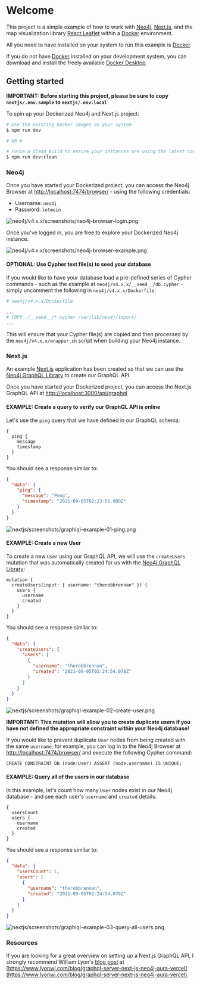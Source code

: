 # Welcome

This project is a simple example of how to work with [Neo4j](https://neo4j.com), [Next.js](https://nextjs.org), and the map visualization library [React Leaflet](https://react-leaflet.js.org) within a [Docker](https://www.docker.com) environment.

All you need to have installed on your system to run this example is [Docker](https://www.docker.com).

If you do not have [Docker](https://www.docker.com) installed on your development system, you can download and install the freely available [Docker Desktop](https://www.docker.com/products/docker-desktop).

## Getting started

**IMPORTANT: Before starting this project, please be sure to copy `nextjs/.env.sample` to `nextjs/.env.local`**

To spin up your Dockerized Neo4j and Next.js project:

```sh
# Use the existing Docker images on your system
$ npm run dev

# OR #

# Force a clean build to ensure your instances are using the latest code
$ npm run dev:clean
```

### Neo4j

Once you have started your Dockerized project, you can access the Neo4j Browser at [http://localhost:7474/browser/](http://localhost:7474/browser/) - using the following credentials:

- Username: `neo4j`
- Password: `letmein`

![neo4j/v4.x.x/__screenshots__/neo4j-browser-login.png](neo4j/v4.x.x/__screenshots__/neo4j-browser-login.png)

Once you've logged in, you are free to explore your Dockerized Neo4j instance.

![neo4j/v4.x.x/__screenshots__/neo4j-browser-example.png](neo4j/v4.x.x/__screenshots__/neo4j-browser-example.png)

#### OPTIONAL: Use Cypher text file(s) to seed your database

If you would like to have your database load a pre-defined series of Cypher commands - such as the example at `neo4j/v4.x.x/__seed__/db.cypher` - simply uncomment the following in `neo4j/v4.x.x/Dockerfile`:

```sh
# neo4j/v4.x.x/Dockerfile

...
# COPY ./__seed__/*.cypher /var/lib/neo4j/import/
...

```

This will ensure that your Cypher file(s) are copied and then processed by the `neo4j/v4.x.x/wrapper.sh` script when building your Neo4j instance.

### Next.js

An example [Next.js](https://nextjs.org) application has been created so that we can use the [Neo4j GraphQL Library](https://neo4j.com/docs/graphql-manual/current/) to create our GraphQL API.

Once you have started your Dockerized project, you can access the Next.js GraphQL API at [http://localhost:3000/api/graphql](http://localhost:3000/api/graphql)

#### EXAMPLE: Create a query to verify our GraphQL API is online

Let's use the `ping` query that we have defined in our GraphQL schema:

```gql
{
  ping {
    message
    timestamp
  }
}
```

You should see a response similar to:

```json
{
  "data": {
    "ping": {
      "message": "Pong",
      "timestamp": "2021-09-05T02:23:55.000Z"
    }
  }
}
```

![nextjs/__screenshots__/graphiql-example-01-ping.png](nextjs/__screenshots__/graphiql-example-01-ping.png)

#### EXAMPLE: Create a new User

To create a new `User` using our GraphQL API, we will use the `createUsers` mutation that was automatically created for us with the [Neo4j GraphQL Library](https://neo4j.com/docs/graphql-manual/current/):

```gql
mutation {
  createUsers(input: { username: "therobbrennan" }) {
    users {
      username
      created
    }
  }
}
```

You should see a response similar to:

```json
{
  "data": {
    "createUsers": {
      "users": [
        {
          "username": "therobbrennan",
          "created": "2021-09-05T02:24:54.078Z"
        }
      ]
    }
  }
}
```

![nextjs/__screenshots__/graphiql-example-02-create-user.png](nextjs/__screenshots__/graphiql-example-02-create-user.png)

**IMPORTANT: This mutation will allow you to create duplicate users if you have not defined the appropriate constraint within your Neo4j database!**

If you would like to prevent duplicate `User` nodes from being created with the same `username`, for example, you can log in to the Neo4j Browser at [http://localhost:7474/browser/](http://localhost:7474/browser/) and execute the following Cypher command:

`CREATE CONSTRAINT ON (node:User) ASSERT (node.username) IS UNIQUE;`

#### EXAMPLE: Query all of the users in our database

In this example, let's count how many `User` nodes exist in our Neo4j database - and see each user's `username` and `created` details:

```gql
{
  usersCount
  users {
    username
    created
  }
}
```

You should see a response similar to:

```json
{
  "data": {
    "usersCount": 1,
    "users": [
      {
        "username": "therobbrennan",
        "created": "2021-09-05T02:24:54.078Z"
      }
    ]
  }
}
```

![nextjs/__screenshots__/graphiql-example-03-query-all-users.png](nextjs/__screenshots__/graphiql-example-03-query-all-users.png)

### Resources

If you are looking for a great overview on setting up a Next.js GraphQL API, I strongly recommend William Lyon's [blog post](https://www.lyonwj.com/blog/graphql-server-next-js-neo4j-aura-vercel) at [https://www.lyonwj.com/blog/graphql-server-next-js-neo4j-aura-vercel](https://www.lyonwj.com/blog/graphql-server-next-js-neo4j-aura-vercel).
